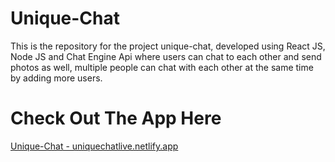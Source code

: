 # Unique-Chat
This is the repository for the project unique-chat, developed using React JS, Node JS and Chat Engine Api where users can chat to each other and send photos as well, multiple people can chat with each other at the same time by adding more users.

# Check Out The App Here
[Unique-Chat - uniquechatlive.netlify.app](https://uniquechatlive.netlify.app)
